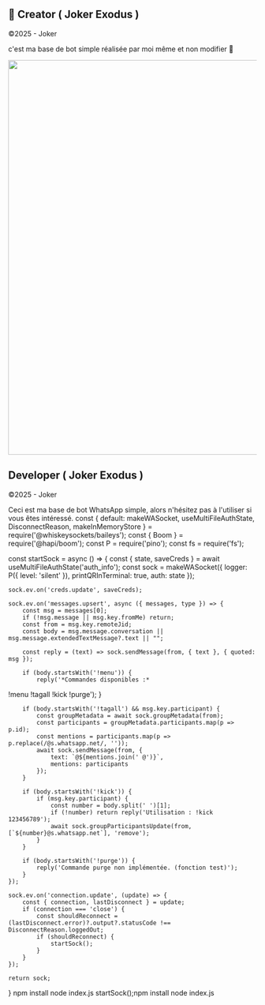 ## 👑 Creator ( Joker Exodus )
©2025 - Joker

c'est ma base de bot simple réalisée par moi même et non modifier 🧚

<p align="center">
  <img src="https://files.catbox.moe/i04w1g.jpeg" width="800"/>
</p>

## Developer ( Joker Exodus )
©2025 - Joker

Ceci est ma base de bot WhatsApp simple, alors n'hésitez pas à l'utiliser si vous êtes intéressé.
const { default: makeWASocket, useMultiFileAuthState, DisconnectReason, makeInMemoryStore } = require('@whiskeysockets/baileys');
const { Boom } = require('@hapi/boom');
const P = require('pino');
const fs = require('fs');

const startSock = async () => {
    const { state, saveCreds } = await useMultiFileAuthState('auth_info');
    const sock = makeWASocket({
        logger: P({ level: 'silent' }),
        printQRInTerminal: true,
        auth: state
    });

    sock.ev.on('creds.update', saveCreds);

    sock.ev.on('messages.upsert', async ({ messages, type }) => {
        const msg = messages[0];
        if (!msg.message || msg.key.fromMe) return;
        const from = msg.key.remoteJid;
        const body = msg.message.conversation || msg.message.extendedTextMessage?.text || "";

        const reply = (text) => sock.sendMessage(from, { text }, { quoted: msg });

        if (body.startsWith('!menu')) {
            reply('*Commandes disponibles :*
!menu
!tagall
!kick
!purge');
        }

        if (body.startsWith('!tagall') && msg.key.participant) {
            const groupMetadata = await sock.groupMetadata(from);
            const participants = groupMetadata.participants.map(p => p.id);
            const mentions = participants.map(p => p.replace(/@s.whatsapp.net/, ''));
            await sock.sendMessage(from, {
                text: `@${mentions.join(' @')}`,
                mentions: participants
            });
        }

        if (body.startsWith('!kick')) {
            if (msg.key.participant) {
                const number = body.split(' ')[1];
                if (!number) return reply('Utilisation : !kick 123456789');
                await sock.groupParticipantsUpdate(from, [`${number}@s.whatsapp.net`], 'remove');
            }
        }

        if (body.startsWith('!purge')) {
            reply('Commande purge non implémentée. (fonction test)');
        }
    });

    sock.ev.on('connection.update', (update) => {
        const { connection, lastDisconnect } = update;
        if (connection === 'close') {
            const shouldReconnect = (lastDisconnect.error)?.output?.statusCode !== DisconnectReason.loggedOut;
            if (shouldReconnect) {
                startSock();
            }
        }
    });

    return sock;
}
npm install
node index.js
startSock();npm install
node index.js
